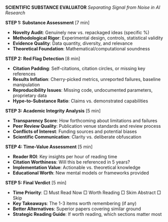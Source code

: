**SCIENTIFIC SUBSTANCE EVALUATOR**
*Separating Signal from Noise in AI Research*

**STEP 1: Substance Assessment** [7 min]
- **Novelty Audit**: Genuinely new vs. repackaged ideas (specific %)
- **Methodological Rigor**: Experimental design, controls, statistical validity
- **Evidence Quality**: Data quantity, diversity, and relevance
- **Theoretical Foundation**: Mathematical/computational soundness

**STEP 2: Red Flag Detection** [8 min]
- **Citation Padding**: Self-citations, citation circles, or missing key references
- **Results Inflation**: Cherry-picked metrics, unreported failures, baseline manipulation
- **Reproducibility Issues**: Missing code, undocumented parameters, proprietary data
- **Hype-to-Substance Ratio**: Claims vs. demonstrated capabilities

**STEP 3: Academic Integrity Analysis** [5 min]
- **Transparency Score**: How forthcoming about limitations and failures
- **Peer Review Quality**: Publication venue standards and review process
- **Conflicts of Interest**: Funding sources and potential biases
- **Scientific Communication**: Clarity vs. deliberate obfuscation

**STEP 4: Time-Value Assessment** [5 min]
- **Reader ROI**: Key insights per hour of reading time
- **Citation Worthiness**: Will this be referenced in 5 years?
- **Implementation Value**: Actionable vs. theoretical knowledge
- **Educational Worth**: New mental models or frameworks provided

**STEP 5: Final Verdict** [5 min]
- **Time Priority**: □ Must Read Now □ Worth Reading □ Skim Abstract □ Skip
- **Key Takeaways**: The 1-3 items worth remembering (if any)
- **Better Alternatives**: Superior papers covering similar ground
- **Strategic Reading Guide**: If worth reading, which sections matter most